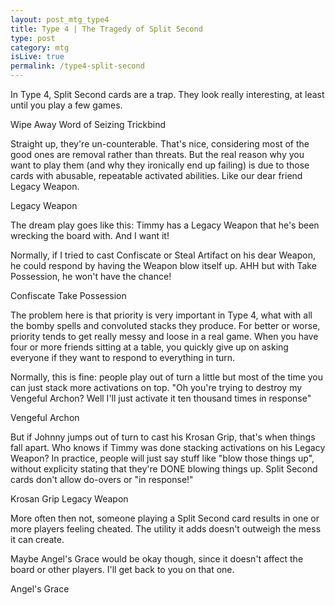 ```yaml
---
layout: post_mtg_type4
title: Type 4 | The Tragedy of Split Second
type: post
category: mtg
isLive: true
permalink: /type4-split-second
---
```


In Type 4, Split Second cards are a trap. They look really interesting, at least until you play a few games.

<div class="center">
  <auto-card-image>Wipe Away</auto-card-image>
  <auto-card-image>Word of Seizing</auto-card-image>
  <auto-card-image>Trickbind</auto-card-image>
</div>

Straight up, they're un-counterable. That's nice, considering most of the good ones are removal rather than threats. But the real reason why you want to play them (and why they ironically end up failing) is due to those cards with abusable, repeatable activated abilities. Like our dear friend Legacy Weapon.

<div class="center">
  <auto-card-image>Legacy Weapon</auto-card-image>
</div>

The dream play goes like this: Timmy has a Legacy Weapon that he's been wrecking the board with. And I want it!

Normally, if I tried to cast Confiscate or Steal Artifact on his dear Weapon, he could respond by having the Weapon blow itself up. AHH but with Take Possession, he won't have the chance!

<div class="center">
  <auto-card-image>Confiscate</auto-card-image>
  <auto-card-image>Take Possession</auto-card-image>
</div>

The problem here is that priority is very important in Type 4, what with all the bomby spells and convoluted stacks they produce. For better or worse, priority tends to get really messy and loose in a real game. When you have four or more friends sitting at a table, you quickly give up on asking everyone if they want to respond to everything in turn.

Normally, this is fine: people play out of turn a little but most of the time you can just stack more activations on top. "Oh you're trying to destroy my Vengeful Archon? Well I'll just activate it ten thousand times in response"

<div class="center">
  <auto-card-image>Vengeful Archon</auto-card-image>
</div>

But if Johnny jumps out of turn to cast his Krosan Grip, that's when things fall apart. Who knows if Timmy was done stacking activations on his Legacy Weapon? In practice, people will just say stuff like "blow those things up", without explicity stating that they're DONE blowing things up. Split Second cards don't allow do-overs or "in response!"

<div class="center">
  <auto-card-image>Krosan Grip</auto-card-image>
  <auto-card-image>Legacy Weapon</auto-card-image>
</div>

More often then not, someone playing a Split Second card results in one or more players feeling cheated. The utility it adds doesn't outweigh the mess it can create.

Maybe Angel's Grace would be okay though, since it doesn't affect the board or other players. I'll get back to you on that one.

<div class="center">
  <auto-card-image>Angel's Grace</auto-card-image>
</div>
